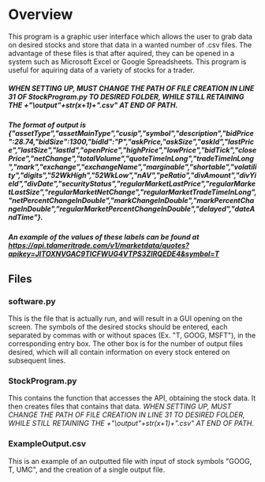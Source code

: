 # Overview
This program is a graphic user interface which allows the user to grab data on desired stocks and store that data in a wanted number of .csv files. The advantage of these files is that after aquired, they can be opened in a system such as Microsoft Excel or Google Spreadsheets. This program is useful for aquiring data of a variety of stocks for a trader.

##### WHEN SETTING UP, MUST CHANGE THE PATH OF FILE CREATION IN LINE 31 OF StockProgram.py TO DESIRED FOLDER, WHILE STILL RETAINING THE +"\\output"+str(x+1)+".csv" AT END OF PATH.
##### The format of output is {"assetType","assetMainType","cusip","symbol","description","bidPrice":28.74,"bidSize":1300,"bidId":"P","askPrice,"askSize","askId","lastPrice","lastSize","lastId","openPrice","highPrice","lowPrice","bidTick","closePrice","netChange","totalVolume","quoteTimeInLong","tradeTimeInLong","mark","exchange","exchangeName","marginable","shortable","volatility","digits","52WkHigh","52WkLow","nAV","peRatio","divAmount","divYield","divDate","securityStatus","regularMarketLastPrice","regularMarketLastSize","regularMarketNetChange","regularMarketTradeTimeInLong","netPercentChangeInDouble","markChangeInDouble","markPercentChangeInDouble","regularMarketPercentChangeInDouble","delayed","dateAndTime"}.
##### An example of the values of these labels can be found at https://api.tdameritrade.com/v1/marketdata/quotes?apikey=JITOXNVGAC9TICFWUG4VTPS3ZIRQEDE4&symbol=T

## Files
### software.py
This is the file that is actually run, and will result in a GUI opening on the screen. The symbols of the desired stocks should be entered, each separated by commas with or without spaces (Ex. "T, GOOG, MSFT"), in the corresponding entry box. The other box is for the number of output files desired, which will all contain information on every stock entered on subsequent lines.
### StockProgram.py
This contains the function that accesses the API, obtaining the stock data. It then creates files that contains that data. *WHEN SETTING UP, MUST CHANGE THE PATH OF FILE CREATION IN LINE 31 TO DESIRED FOLDER, WHILE STILL RETAINING THE +"\\output"+str(x+1)+".csv" AT END OF PATH*.
### ExampleOutput.csv
This is an example of an outputted file with input of stock symbols "GOOG, T, UMC", and the creation of a single output file.
